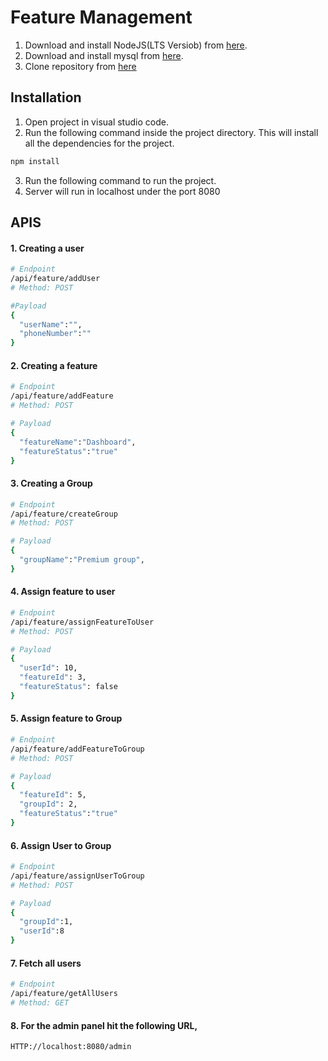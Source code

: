 # Feature Management

1. Download and install NodeJS(LTS Versiob) from [here](https://nodejs.org/en/).
2. Download and install mysql from [here](https://dev.mysql.com/downloads/windows/installer/8.0.html).
3. Clone repository from [here](git@github.com:suryasury/featureManagement.git)

## Installation

1. Open project in visual studio code.
2. Run the following command inside the project directory. This will install all the dependencies for the project.

```bash
npm install
```
3. Run the following command to run the project.
4. Server will run in localhost under the port 8080

## APIS
#### 1. Creating a user 

```bash
# Endpoint
/api/feature/addUser
# Method: POST

#Payload
{
  "userName":"",
  "phoneNumber":""
}
```

#### 2. Creating a feature

```bash
# Endpoint
/api/feature/addFeature
# Method: POST

# Payload
{
  "featureName":"Dashboard",
  "featureStatus":"true"
}
```
#### 3. Creating a Group
```bash
# Endpoint
/api/feature/createGroup
# Method: POST

# Payload
{
  "groupName":"Premium group",
}
```
#### 4. Assign feature to user
```bash
# Endpoint
/api/feature/assignFeatureToUser
# Method: POST

# Payload
{
  "userId": 10,
  "featureId": 3,
  "featureStatus": false
}
```
#### 5. Assign feature to Group
```bash
# Endpoint
/api/feature/addFeatureToGroup
# Method: POST

# Payload
{
  "featureId": 5,
  "groupId": 2,
  "featureStatus":"true" 
}
```
#### 6. Assign User to Group
```bash
# Endpoint
/api/feature/assignUserToGroup
# Method: POST

# Payload
{
  "groupId":1,
  "userId":8
}
```
#### 7. Fetch all users
```bash
# Endpoint
/api/feature/getAllUsers
# Method: GET
```
#### 8. For the admin panel hit the following URL,
```bash
HTTP://localhost:8080/admin
```